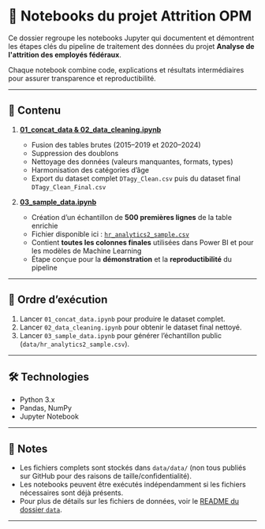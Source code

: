 # 📓 Notebooks du projet Attrition OPM

Ce dossier regroupe les notebooks Jupyter qui documentent et démontrent les étapes clés du pipeline de traitement des données du projet **Analyse de l'attrition des employés fédéraux**.

Chaque notebook combine code, explications et résultats intermédiaires pour assurer transparence et reproductibilité.

---

## 📂 Contenu

1. **[01_concat_data & 02_data_cleaning.ipynb](Notebook_hr_analytics.ipynb)**  
   - Fusion des tables brutes (2015–2019 et 2020–2024)  
   - Suppression des doublons  
   - Nettoyage des données (valeurs manquantes, formats, types)  
   - Harmonisation des catégories d’âge  
   - Export du dataset complet `DTagy_Clean.csv` puis du dataset final `DTagy_Clean_Final.csv`

2. **[03_sample_data.ipynb](03_sample_data.ipynb)**  
   - Création d’un échantillon de **500 premières lignes** de la table enrichie  
   - Fichier disponible ici : [`hr_analytics2_sample.csv`](../data/data/hr_analytics2_sample.csv)  
   - Contient **toutes les colonnes finales** utilisées dans Power BI et pour les modèles de Machine Learning  
   - Étape conçue pour la **démonstration** et la **reproductibilité** du pipeline

---

## 🔄 Ordre d’exécution

1. Lancer `01_concat_data.ipynb` pour produire le dataset complet.  
2. Lancer `02_data_cleaning.ipynb` pour obtenir le dataset final nettoyé.  
3. Lancer `03_sample_data.ipynb` pour générer l’échantillon public (`data/hr_analytics2_sample.csv`).

---

## 🛠 Technologies

- Python 3.x  
- Pandas, NumPy  
- Jupyter Notebook

---

## 📎 Notes

- Les fichiers complets sont stockés dans `data/data/` (non tous publiés sur GitHub pour des raisons de taille/confidentialité).
- Les notebooks peuvent être exécutés indépendamment si les fichiers nécessaires sont déjà présents.
- Pour plus de détails sur les fichiers de données, voir le [README du dossier `data`](../data/README.md).

---

